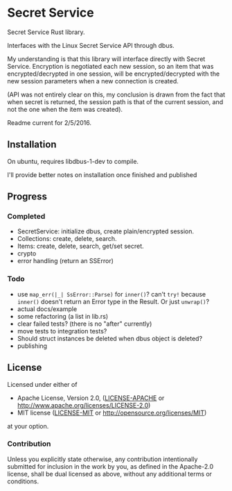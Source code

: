 # Secret Service

Secret Service Rust library.

Interfaces with the Linux Secret Service API through dbus.

My understanding is that this library will interface directly with Secret Service. Encryption is negotiated each new session, so an item that was encrypted/decrypted in one session, will be encrypted/decrypted with the new session parameters when a new connection is created.

(API was not entirely clear on this, my conclusion is drawn from the fact that when secret is returned, the session path is that of the current session, and not the one when the item was created).

Readme current for 2/5/2016.

## Installation

On ubuntu, requires libdbus-1-dev to compile.

I'll provide better notes on installation once finished and published

## Progress

### Completed

- SecretService: initialize dbus, create plain/encrypted session.
- Collections: create, delete, search.
- Items: create, delete, search, get/set secret.
- crypto
- error handling (return an SSError)

### Todo

- use `map_err(|_| SsError::Parse)` for `inner()`? can't `try!` because `inner()` doesn't return an Error type in the Result. Or just `unwrap()`?
- actual docs/example
- some refactoring (a list in lib.rs)
- clear failed tests? (there is no "after" currently)
- move tests to integration tests?
- Should struct instances be deleted when dbus object is deleted?
- publishing

## License

Licensed under either of

* Apache License, Version 2.0, ([LICENSE-APACHE](LICENSE-APACHE) or http://www.apache.org/licenses/LICENSE-2.0)
* MIT license ([LICENSE-MIT](LICENSE-MIT) or http://opensource.org/licenses/MIT)

at your option.

### Contribution

Unless you explicitly state otherwise, any contribution intentionally submitted for inclusion in the work by you, as defined in the Apache-2.0 license, shall be dual licensed as above, without any additional terms or conditions.
  
